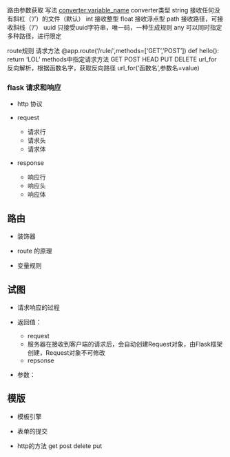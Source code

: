 
路由参数获取
写法
	<converter:variable_name>
converter类型
	string 接收任何没有斜杠（‘/’）的文件（默认）
	int	接收整型
	float	接收浮点型
	path	接收路径，可接收斜线（’/’）
	uuid	只接受uuid字符串，唯一码，一种生成规则
	any	可以同时指定多种路径，进行限定

route规则
请求方法
	@app.route(‘/rule/’,methods=[‘GET’,’POST’])
	def hello():
		return ‘LOL’
methods中指定请求方法
	GET
	POST
	HEAD 
	PUT
	DELETE
url_for
	反向解析，根据函数名字，获取反向路径
	url_for(‘函数名’,参数名=value)



### flask 请求和响应
+ http 协议

+ request 
	+ 请求行
	+ 请求头
	+ 请求体

+ response
	+ 响应行
	+ 响应头
	+ 响应体




## 路由

+ 装饰器

+ route 的原理

+ 变量规则


## 试图

+ 请求响应的过程

+ 返回值：
    + request
    + 服务器在接收到客户端的请求后，会自动创建Request对象，由Flask框架创建，Request对象不可修改
    + repsonse
+ 参数：


## 模版
+ 模板引擎

+ 表单的提交

+ http的方法 get post delete put